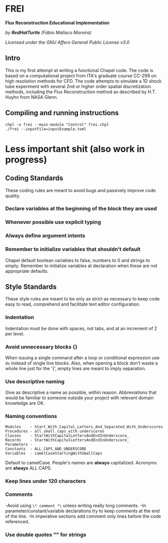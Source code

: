 # FREI
**Flux Reconstruction Educational Implementation**

_by **RedHatTurtle** (Fábio Mallaco Moreira)_

_Licensed under the GNU Affero General Public License v3.0_

## Intro
This is my first attempt at writing a functional Chapel code. The code is based on a computational project from ITA's
graduate course CC-299 on high resolution methods for CFD. The code attempts to simulate a 1D shock tube experiment with
several 2nd or higher order spatial discretization methods, including the Flux Reconstruction method as described by
H.T. Huyhn from NASA Glenn.

## Compiling and running instructions

```
chpl -o frei --main-module "Control" frei.chpl
./frei --inputFile=inputExample.toml
```

# Less important shit (also work in progress)



## Coding Standards
These coding rules are meant to avoid bugs and passively improve code quality.

### Declare variables at the beginning of the block they are used

### Whenever possible use explicit typing

### Always define argument intents

### Remember to initialize variables that shouldn't default
Chapel default boolean variables to false, numbers to 0 and strings to empty. Remember to initialize variables at declaration when
these are not appropriate defaults.



## Style Standards
These style rules are meant to be only as strict as necessary to keep code easy to read, comprehend and facilitate
text editor configuration.

### Indentation
Indentation must be done with spaces, not tabs, and at an increment of 2 per level.

### Avoid unnecessary blocks {}
When issuing a single command after a loop or conditional expression use `do` instead of single line blocks.
Also, when opening a block don't waste a whole line just for the '{', empty lines are meant to imply separation.

### Use descriptive naming

Give as descriptive a name as possible, within reason. Abbreviations that would be familiar to someone outside your project with
relevant domain knowledge are OK.

### Naming conventions
```
Modules    - Start_With_Capital_Letters_And_Separated_With_Underscores
Procedures - all_small_caps_with_underscores
Classes    - StartWithCapitalLettersAndEndInUnderscore_
Records    - StartWithCapitalLettersAndEndInUnderscore_
Parameters - 
Constants  - ALL_CAPS_AND_UNDERSCORE
Variables  - camelCaseStartingWithSmallCaps
```

Default to camelCase.
People's names are **always** capitalized.
Acronyms are **always** ALL CAPS.

### Keep lines under 120 characters

### Comments
-Avoid using `\* comment *\` unless writing really long comments.
-In parameter/constant/variable declarations try to keep comments at the end of the line.
-In imperative sections add comment only lines before the code referenced.

### Use double quotes "" for strings
